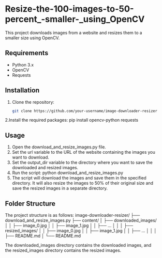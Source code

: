 # Resize-the-100-images-to-50-percent_-smaller-_using_OpenCV
This project downloads images from a website and resizes them to a smaller size using OpenCV.

## Requirements

- Python 3.x
- OpenCV
- Requests

## Installation

1. Clone the repository:
   ```bash
   git clone https://github.com/your-username/image-downloader-resizer.git

2.Install the required packages:
   pip install opencv-python requests


## Usage
1. Open the download_and_resize_images.py file.
2. Set the url variable to the URL of the website containing the images you want to download.
3. Set the output_dir variable to the directory where you want to save the downloaded and resized images.
4. Run the script: python download_and_resize_images.py
5. The script will download the images and save them in the specified directory. It will also resize the images to 50% of their original size and save the resized images in a separate directory.


## Folder Structure
The project structure is as follows:
image-downloader-resizer/
  ├── download_and_resize_images.py
  ├── content/
  │   ├── downloaded_images/
  │   │   ├── image_0.jpg
  │   │   ├── image_1.jpg
  │   │   ├── ...
  │   │
  │   ├── resized_images/
  │   │   ├── image_0.jpg
  │   │   ├── image_1.jpg
  │   │   ├── ...
  │   │
  │   ├── README.md
  │
  └── README.md

The downloaded_images directory contains the downloaded images, and the resized_images directory contains the resized images.




